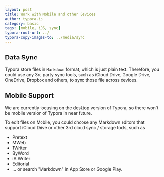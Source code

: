 ```yaml
---
layout: post
title: Work with Mobile and other Devices
author: typora.io
category: basic
tags: [mobile, iOS, sync]
typora-root-url: ../
typora-copy-images-to: ../media/sync
---
```


## Data Sync

Typora store files in `Markdown` format, which is just plain text. Therefore, you could use any 3rd party sync tools, such as iCloud Drive, Google Drive, OneDrive, Dropbox and others, to sync those file across devices.

## Mobile Support

We are currently focusing on the desktop version of Typora, so there won't be mobile version of Typora in near future.

To edit files on Mobile, you could choose any Markdown editors that support iCloud Drive or other 3rd cloud sync / storage tools, such as

- Pretext
- MWeb
- 1Writer
- ByWord
- iA Writer
- Editorial
- ... or search "Markdown" in App Store or Google Play.



